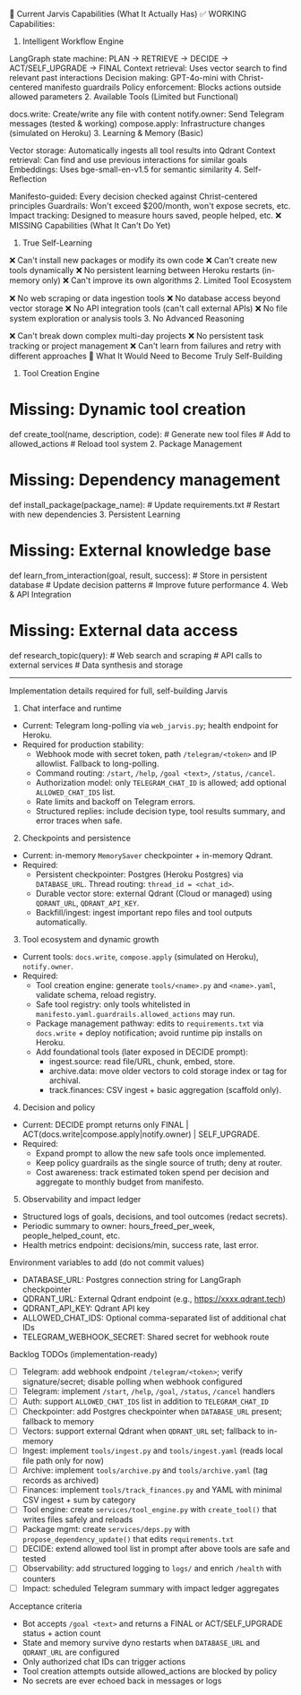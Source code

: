 🤖 Current Jarvis Capabilities (What It Actually Has)
✅ WORKING Capabilities:
1. Intelligent Workflow Engine

LangGraph state machine: PLAN → RETRIEVE → DECIDE → ACT/SELF_UPGRADE → FINAL
Context retrieval: Uses vector search to find relevant past interactions
Decision making: GPT-4o-mini with Christ-centered manifesto guardrails
Policy enforcement: Blocks actions outside allowed parameters
2. Available Tools (Limited but Functional)

docs.write: Create/write any file with content
notify.owner: Send Telegram messages (tested & working)
compose.apply: Infrastructure changes (simulated on Heroku)
3. Learning & Memory (Basic)

Vector storage: Automatically ingests all tool results into Qdrant
Context retrieval: Can find and use previous interactions for similar goals
Embeddings: Uses bge-small-en-v1.5 for semantic similarity
4. Self-Reflection

Manifesto-guided: Every decision checked against Christ-centered principles
Guardrails: Won't exceed $200/month, won't expose secrets, etc.
Impact tracking: Designed to measure hours saved, people helped, etc.
❌ MISSING Capabilities (What It Can't Do Yet)
1. True Self-Learning

❌ Can't install new packages or modify its own code
❌ Can't create new tools dynamically
❌ No persistent learning between Heroku restarts (in-memory only)
❌ Can't improve its own algorithms
2. Limited Tool Ecosystem

❌ No web scraping or data ingestion tools
❌ No database access beyond vector storage
❌ No API integration tools (can't call external APIs)
❌ No file system exploration or analysis tools
3. No Advanced Reasoning

❌ Can't break down complex multi-day projects
❌ No persistent task tracking or project management
❌ Can't learn from failures and retry with different approaches
🚀 What It Would Need to Become Truly Self-Building
1. Tool Creation Engine

# Missing: Dynamic tool creation
def create_tool(name, description, code):
    # Generate new tool files
    # Add to allowed_actions
    # Reload tool system
2. Package Management

# Missing: Dependency management
def install_package(package_name):
    # Update requirements.txt
    # Restart with new dependencies
3. Persistent Learning

# Missing: External knowledge base
def learn_from_interaction(goal, result, success):
    # Store in persistent database
    # Update decision patterns
    # Improve future performance
4. Web & API Integration

# Missing: External data access
def research_topic(query):
    # Web search and scraping
    # API calls to external services
    # Data synthesis and storage

---

Implementation details required for full, self-building Jarvis

1) Chat interface and runtime
- Current: Telegram long-polling via `web_jarvis.py`; health endpoint for Heroku.
- Required for production stability:
  - Webhook mode with secret token, path `/telegram/<token>` and IP allowlist. Fallback to long-polling.
  - Command routing: `/start`, `/help`, `/goal <text>`, `/status`, `/cancel`.
  - Authorization model: only `TELEGRAM_CHAT_ID` is allowed; add optional `ALLOWED_CHAT_IDS` list.
  - Rate limits and backoff on Telegram errors.
  - Structured replies: include decision type, tool results summary, and error traces when safe.

2) Checkpoints and persistence
- Current: in-memory `MemorySaver` checkpointer + in-memory Qdrant.
- Required:
  - Persistent checkpointer: Postgres (Heroku Postgres) via `DATABASE_URL`. Thread routing: `thread_id = <chat_id>`.
  - Durable vector store: external Qdrant (Cloud or managed) using `QDRANT_URL`, `QDRANT_API_KEY`.
  - Backfill/ingest: ingest important repo files and tool outputs automatically.

3) Tool ecosystem and dynamic growth
- Current tools: `docs.write`, `compose.apply` (simulated on Heroku), `notify.owner`.
- Required:
  - Tool creation engine: generate `tools/<name>.py` and `<name>.yaml`, validate schema, reload registry.
  - Safe tool registry: only tools whitelisted in `manifesto.yaml.guardrails.allowed_actions` may run.
  - Package management pathway: edits to `requirements.txt` via `docs.write` + deploy notification; avoid runtime pip installs on Heroku.
  - Add foundational tools (later exposed in DECIDE prompt):
    - ingest.source: read file/URL, chunk, embed, store.
    - archive.data: move older vectors to cold storage index or tag for archival.
    - track.finances: CSV ingest + basic aggregation (scaffold only).

4) Decision and policy
- Current: DECIDE prompt returns only FINAL | ACT(docs.write|compose.apply|notify.owner) | SELF_UPGRADE.
- Required:
  - Expand prompt to allow the new safe tools once implemented.
  - Keep policy guardrails as the single source of truth; deny at router.
  - Cost awareness: track estimated token spend per decision and aggregate to monthly budget from manifesto.

5) Observability and impact ledger
- Structured logs of goals, decisions, and tool outcomes (redact secrets).
- Periodic summary to owner: hours_freed_per_week, people_helped_count, etc.
- Health metrics endpoint: decisions/min, success rate, last error.

Environment variables to add (do not commit values)
- DATABASE_URL: Postgres connection string for LangGraph checkpointer
- QDRANT_URL: External Qdrant endpoint (e.g., https://xxxx.qdrant.tech)
- QDRANT_API_KEY: Qdrant API key
- ALLOWED_CHAT_IDS: Optional comma-separated list of additional chat IDs
- TELEGRAM_WEBHOOK_SECRET: Shared secret for webhook route

Backlog TODOs (implementation-ready)
- [ ] Telegram: add webhook endpoint `/telegram/<token>`; verify signature/secret; disable polling when webhook configured
- [ ] Telegram: implement `/start`, `/help`, `/goal`, `/status`, `/cancel` handlers
- [ ] Auth: support `ALLOWED_CHAT_IDS` list in addition to `TELEGRAM_CHAT_ID`
- [ ] Checkpointer: add Postgres checkpointer when `DATABASE_URL` present; fallback to memory
- [ ] Vectors: support external Qdrant when `QDRANT_URL` set; fallback to in-memory
- [ ] Ingest: implement `tools/ingest.py` and `tools/ingest.yaml` (reads local file path only for now)
- [ ] Archive: implement `tools/archive.py` and `tools/archive.yaml` (tag records as archived)
- [ ] Finances: implement `tools/track_finances.py` and YAML with minimal CSV ingest + sum by category
- [ ] Tool engine: create `services/tool_engine.py` with `create_tool()` that writes files safely and reloads
- [ ] Package mgmt: create `services/deps.py` with `propose_dependency_update()` that edits `requirements.txt`
- [ ] DECIDE: extend allowed tool list in prompt after above tools are safe and tested
- [ ] Observability: add structured logging to `logs/` and enrich `/health` with counters
- [ ] Impact: scheduled Telegram summary with impact ledger aggregates

Acceptance criteria
- Bot accepts `/goal <text>` and returns a FINAL or ACT/SELF_UPGRADE status + action count
- State and memory survive dyno restarts when `DATABASE_URL` and `QDRANT_URL` are configured
- Only authorized chat IDs can trigger actions
- Tool creation attempts outside allowed_actions are blocked by policy
- No secrets are ever echoed back in messages or logs